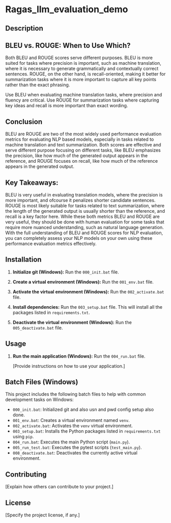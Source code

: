 # Ragas_llm_evaluation_demo

## Description

## BLEU vs. ROUGE: When to Use Which?

Both BLEU and ROUGE scores serve different purposes. 
BLEU is more suited for tasks where precision is important, such as machine translation, where it is necessary to generate grammatically and contextually correct sentences.
ROUGE, on the other hand, is recall-oriented, making it better for summarization tasks where it is more important to capture all key points rather than the exact phrasing.

Use BLEU when evaluating machine translation tasks, where precision and fluency are critical.
Use ROUGE for summarization tasks where capturing key ideas and recall is more important than exact wording.

## Conclusion

BLEU are ROUGE are two of the most widely used performance evaluation metrics for evaluating NLP based models, especially in tasks related to machine translation and text summarization. Both scores are effective and serve different purpose focusing on different tasks, like BLEU emphasizes the precision, like how much of the generated output appears in the reference, and ROUGE focuses on recall, like how much of the reference appears in the generated output.

## Key Takeaways:

BLEU is very useful in evaluating translation models, where the precision is more important, and ofcourse it penalizes shorter candidate sentences.
ROUGE is most likely suitable for tasks related to text summarization, where the length of the generated output is usually shorter than the reference, and recall is a key factor here.
While these both metrics BLEU and ROUGE are very useful, they should be done with human evaluation for some tasks that require more nuanced understanding, such as natural language generation.
With the full understanding of BLEU and ROUGE scores for NLP evaluation, you can completely assess your NLP models on your own using these performance evaluation metrics effectively.

## Installation


1.  **Initialize git (Windows):**
    Run the `000_init.bat` file.

2.  **Create a virtual environment (Windows):**
    Run the `001_env.bat` file.

3.  **Activate the virtual environment (Windows):**
    Run the `002_activate.bat` file.

4.  **Install dependencies:**
    Run the `003_setup.bat` file. This will install all the packages listed in `requirements.txt`.

5.  **Deactivate the virtual environment (Windows):**
    Run the `005_deactivate.bat` file.

## Usage

1.  **Run the main application (Windows):**
    Run the `004_run.bat` file.

    [Provide instructions on how to use your application.]

## Batch Files (Windows)

This project includes the following batch files to help with common development tasks on Windows:

* `000_init.bat`: Initialized git and also usn and pwd config setup also done.
* `001_env.bat`: Creates a virtual environment named `venv`.
* `002_activate.bat`: Activates the `venv` virtual environment.
* `003_setup.bat`: Installs the Python packages listed in `requirements.txt` using `pip`.
* `004_run.bat`: Executes the main Python script (`main.py`).
* `005_run_test.bat`: Executes the pytest  scripts (`test_main.py`).
* `008_deactivate.bat`: Deactivates the currently active virtual environment.

## Contributing

[Explain how others can contribute to your project.]

## License

[Specify the project license, if any.]
